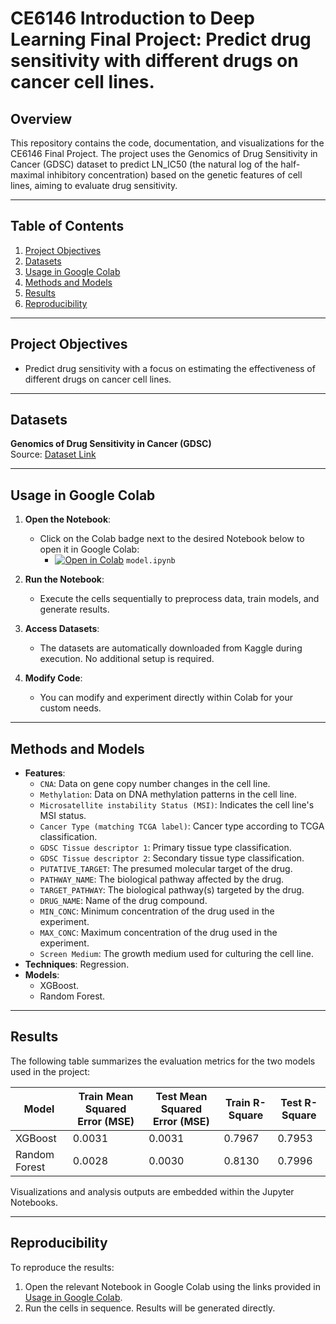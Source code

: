 # CE6146 Introduction to Deep Learning Final Project: Predict drug sensitivity with different drugs on cancer cell lines.

## Overview
This repository contains the code, documentation, and visualizations for the CE6146 Final Project. The project uses the Genomics of Drug Sensitivity in Cancer (GDSC) dataset to predict LN_IC50 (the natural log of the half-maximal inhibitory concentration) based on the genetic features of cell lines, aiming to evaluate drug sensitivity.

---

## Table of Contents
1. [Project Objectives](#project-objectives)
2. [Datasets](#datasets)
3. [Usage in Google Colab](#usage-in-google-colab)
5. [Methods and Models](#methods-and-models)
6. [Results](#results)
7. [Reproducibility](#reproducibility)

---

## Project Objectives
- Predict drug sensitivity with a focus on estimating the effectiveness of different drugs on cancer cell lines.

---

## Datasets

**Genomics of Drug Sensitivity in Cancer (GDSC)**  
Source: [Dataset Link](https://www.kaggle.com/datasets/samiraalipour/genomics-of-drug-sensitivity-in-cancer-gdsc)

---

## Usage in Google Colab
1. **Open the Notebook**:
   - Click on the Colab badge next to the desired Notebook below to open it in Google Colab:
     - [![Open in Colab](https://colab.research.google.com/assets/colab-badge.svg)](https://colab.research.google.com/github/rex0988476/GDSC-Final-Project/blob/main/model.ipynb) `model.ipynb`

2. **Run the Notebook**:
   - Execute the cells sequentially to preprocess data, train models, and generate results.

3. **Access Datasets**:
   - The datasets are automatically downloaded from Kaggle during execution. No additional setup is required.

4. **Modify Code**:
   - You can modify and experiment directly within Colab for your custom needs.

---

## Methods and Models
- **Features**:
  - `CNA`: Data on gene copy number changes in the cell line.
  - `Methylation`: Data on DNA methylation patterns in the cell line.
  - `Microsatellite instability Status (MSI)`: Indicates the cell line's MSI status.
  - `Cancer Type (matching TCGA label)`: Cancer type according to TCGA classification.
  - `GDSC Tissue descriptor 1`: Primary tissue type classification.
  - `GDSC Tissue descriptor 2`: Secondary tissue type classification.
  - `PUTATIVE_TARGET`: The presumed molecular target of the drug.
  - `PATHWAY_NAME`: The biological pathway affected by the drug.
  - `TARGET_PATHWAY`: The biological pathway(s) targeted by the drug.
  - `DRUG_NAME`: Name of the drug compound.
  - `MIN_CONC`: Minimum concentration of the drug used in the experiment.
  - `MAX_CONC`: Maximum concentration of the drug used in the experiment.
  - `Screen Medium`: The growth medium used for culturing the cell line.
- **Techniques**: Regression.
- **Models**:
  - XGBoost.
  - Random Forest.

---

## Results
The following table summarizes the evaluation metrics for the two models used in the project:

| Model | Train Mean Squared Error (MSE) | Test Mean Squared Error (MSE) | Train R-Square | Test R-Square |
|-|-|-|-|-|
| XGBoost | 0.0031 | 0.0031 | 0.7967 | 0.7953 |
| Random Forest | 0.0028 | 0.0030 | 0.8130 | 0.7996 |

Visualizations and analysis outputs are embedded within the Jupyter Notebooks.

---

## Reproducibility
To reproduce the results:
1. Open the relevant Notebook in Google Colab using the links provided in [Usage in Google Colab](#usage-in-google-colab).
2. Run the cells in sequence. Results will be generated directly.
